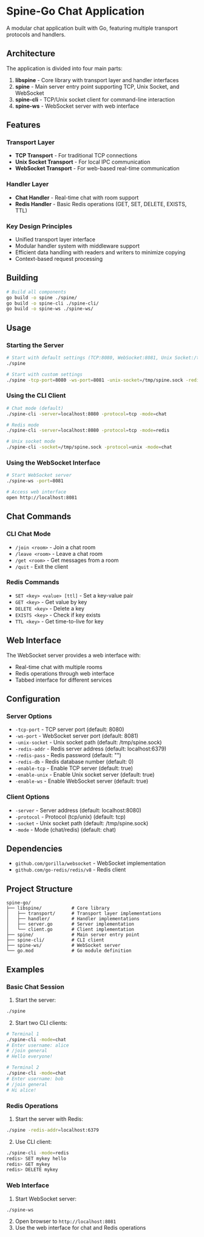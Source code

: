 # Spine-Go Chat Application

A modular chat application built with Go, featuring multiple transport protocols and handlers.

## Architecture

The application is divided into four main parts:

1. **libspine** - Core library with transport layer and handler interfaces
2. **spine** - Main server entry point supporting TCP, Unix Socket, and WebSocket
3. **spine-cli** - TCP/Unix socket client for command-line interaction
4. **spine-ws** - WebSocket server with web interface

## Features

### Transport Layer
- **TCP Transport** - For traditional TCP connections
- **Unix Socket Transport** - For local IPC communication
- **WebSocket Transport** - For web-based real-time communication

### Handler Layer
- **Chat Handler** - Real-time chat with room support
- **Redis Handler** - Basic Redis operations (GET, SET, DELETE, EXISTS, TTL)

### Key Design Principles
- Unified transport layer interface
- Modular handler system with middleware support
- Efficient data handling with readers and writers to minimize copying
- Context-based request processing

## Building

```bash
# Build all components
go build -o spine ./spine/
go build -o spine-cli ./spine-cli/
go build -o spine-ws ./spine-ws/
```

## Usage

### Starting the Server

```bash
# Start with default settings (TCP:8080, WebSocket:8081, Unix Socket:/tmp/spine.sock)
./spine

# Start with custom settings
./spine -tcp-port=8080 -ws-port=8081 -unix-socket=/tmp/spine.sock -redis-addr=localhost:6379
```

### Using the CLI Client

```bash
# Chat mode (default)
./spine-cli -server=localhost:8080 -protocol=tcp -mode=chat

# Redis mode
./spine-cli -server=localhost:8080 -protocol=tcp -mode=redis

# Unix socket mode
./spine-cli -socket=/tmp/spine.sock -protocol=unix -mode=chat
```

### Using the WebSocket Interface

```bash
# Start WebSocket server
./spine-ws -port=8081

# Access web interface
open http://localhost:8081
```

## Chat Commands

### CLI Chat Mode
- `/join <room>` - Join a chat room
- `/leave <room>` - Leave a chat room
- `/get <room>` - Get messages from a room
- `/quit` - Exit the client

### Redis Commands
- `SET <key> <value> [ttl]` - Set a key-value pair
- `GET <key>` - Get value by key
- `DELETE <key>` - Delete a key
- `EXISTS <key>` - Check if key exists
- `TTL <key>` - Get time-to-live for key

## Web Interface

The WebSocket server provides a web interface with:
- Real-time chat with multiple rooms
- Redis operations through web interface
- Tabbed interface for different services

## Configuration

### Server Options
- `-tcp-port` - TCP server port (default: 8080)
- `-ws-port` - WebSocket server port (default: 8081)
- `-unix-socket` - Unix socket path (default: /tmp/spine.sock)
- `-redis-addr` - Redis server address (default: localhost:6379)
- `-redis-pass` - Redis password (default: "")
- `-redis-db` - Redis database number (default: 0)
- `-enable-tcp` - Enable TCP server (default: true)
- `-enable-unix` - Enable Unix socket server (default: true)
- `-enable-ws` - Enable WebSocket server (default: true)

### Client Options
- `-server` - Server address (default: localhost:8080)
- `-protocol` - Protocol (tcp/unix) (default: tcp)
- `-socket` - Unix socket path (default: /tmp/spine.sock)
- `-mode` - Mode (chat/redis) (default: chat)

## Dependencies

- `github.com/gorilla/websocket` - WebSocket implementation
- `github.com/go-redis/redis/v8` - Redis client

## Project Structure

```
spine-go/
├── libspine/           # Core library
│   ├── transport/      # Transport layer implementations
│   ├── handler/        # Handler implementations
│   ├── server.go       # Server implementation
│   └── client.go       # Client implementation
├── spine/              # Main server entry point
├── spine-cli/          # CLI client
├── spine-ws/           # WebSocket server
└── go.mod              # Go module definition
```

## Examples

### Basic Chat Session

1. Start the server:
```bash
./spine
```

2. Start two CLI clients:
```bash
# Terminal 1
./spine-cli -mode=chat
# Enter username: alice
# /join general
# Hello everyone!

# Terminal 2
./spine-cli -mode=chat
# Enter username: bob
# /join general
# Hi alice!
```

### Redis Operations

1. Start the server with Redis:
```bash
./spine -redis-addr=localhost:6379
```

2. Use CLI client:
```bash
./spine-cli -mode=redis
redis> SET mykey hello
redis> GET mykey
redis> DELETE mykey
```

### Web Interface

1. Start WebSocket server:
```bash
./spine-ws
```

2. Open browser to `http://localhost:8081`
3. Use the web interface for chat and Redis operations
